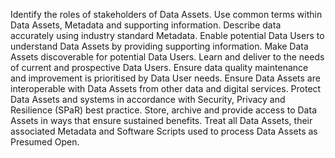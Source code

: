 Identify the roles of stakeholders of Data Assets.
Use common terms within Data Assets, Metadata and supporting information.
Describe data accurately using industry standard Metadata.
Enable potential Data Users to understand Data Assets by providing supporting
information.
Make Data Assets discoverable for potential Data Users.
Learn and deliver to the needs of current and prospective Data Users.
Ensure data quality maintenance and improvement is prioritised by Data User needs.
Ensure Data Assets are interoperable with Data Assets from other data and digital
services.
Protect Data Assets and systems in accordance with Security, Privacy and Resilience
(SPaR) best practice.
Store, archive and provide access to Data Assets in ways that ensure sustained
benefits.
Treat all Data Assets, their associated Metadata and Software Scripts used to process
Data Assets as Presumed Open.

